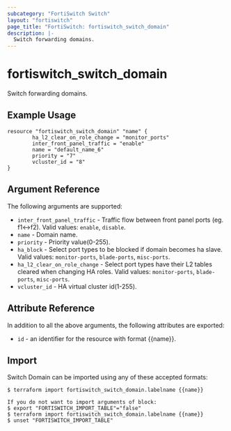 ```yaml
---
subcategory: "FortiSwitch Switch"
layout: "fortiswitch"
page_title: "FortiSwitch: fortiswitch_switch_domain"
description: |-
  Switch forwarding domains.
---
```


# fortiswitch_switch_domain
Switch forwarding domains.

## Example Usage

```hcl
resource "fortiswitch_switch_domain" "name" {
        ha_l2_clear_on_role_change = "monitor_ports"
        inter_front_panel_traffic = "enable"
        name = "default_name_6"
        priority = "7"
        vcluster_id = "8"
}
```

## Argument Reference

The following arguments are supported:

* `inter_front_panel_traffic` - Traffic flow between front panel ports (eg. f1<->f2). Valid values: `enable`, `disable`.
* `name` - Domain name.
* `priority` - Priority value(0-255).
* `ha_block` - Select port types to be blocked if domain becomes ha slave. Valid values: `monitor-ports`, `blade-ports`, `misc-ports`.
* `ha_l2_clear_on_role_change` - Select port types have their L2 tables cleared when changing HA roles. Valid values: `monitor-ports`, `blade-ports`, `misc-ports`.
* `vcluster_id` - HA virtual cluster id(1-255).


## Attribute Reference

In addition to all the above arguments, the following attributes are exported:
* `id` - an identifier for the resource with format {{name}}.

## Import

Switch Domain can be imported using any of these accepted formats:
```
$ terraform import fortiswitch_switch_domain.labelname {{name}}

If you do not want to import arguments of block:
$ export "FORTISWITCH_IMPORT_TABLE"="false"
$ terraform import fortiswitch_switch_domain.labelname {{name}}
$ unset "FORTISWITCH_IMPORT_TABLE"
```
